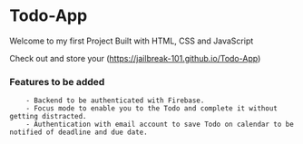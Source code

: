 # Todo-App
Welcome to my first Project Built with HTML, CSS and JavaScript

Check out and store your (https://jailbreak-101.github.io/Todo-App)

### Features to be added
        - Backend to be authenticated with Firebase.
        - Focus mode to enable you to the Todo and complete it without getting distracted.
        - Authentication with email account to save Todo on calendar to be notified of deadline and due date.

